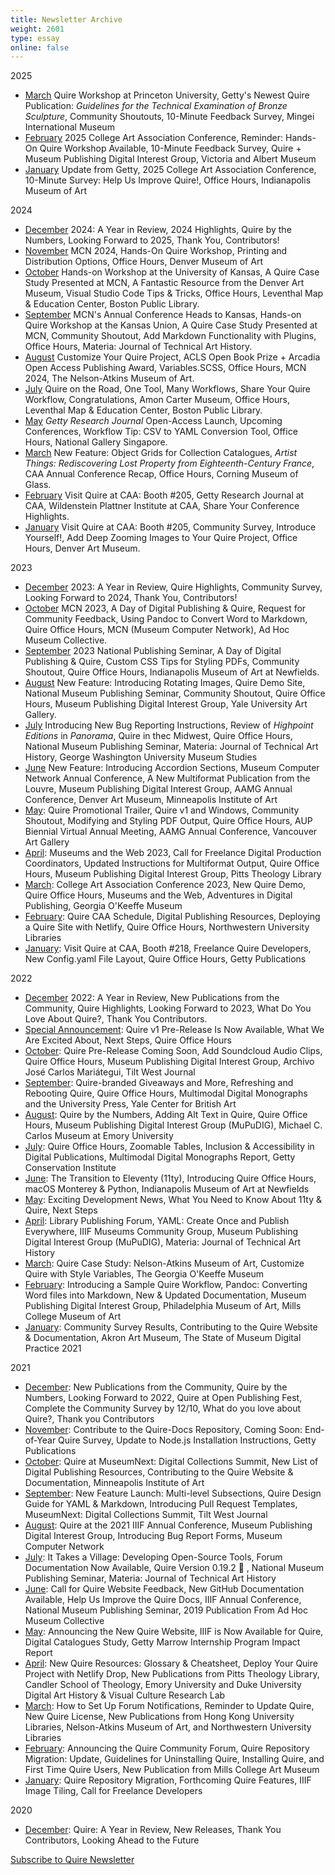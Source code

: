 ```yaml
---
title: Newsletter Archive
weight: 2601
type: essay
online: false
---
```


2025

- [March](https://newsletters.getty.edu/t/t-6B0B5149634807C32540EF23F30FEDED) Quire Workshop at Princeton University, Getty's Newest Quire Publication: *Guidelines for the Technical Examination of Bronze Sculpture*, Community Shoutouts, 10-Minute Feedback Survey, Mingei International Museum 
- [February](https://newsletters.getty.edu/t/t-0CA279D00D9EB4622540EF23F30FEDED) 2025 College Art Association Conference, Reminder: Hands-On Quire Workshop Available, 10-Minute Feedback Survey, Quire + Museum Publishing Digital Interest Group, Victoria and Albert Museum 
- [January](https://newsletters.getty.edu/t/t-05A1737F2E6B13A42540EF23F30FEDED) Update from Getty, 2025 College Art Association Conference, 10-Minute Survey: Help Us Improve Quire!, Office Hours, Indianapolis Museum of Art 

2024

- [December](https://newsletters.getty.edu/t/t-6E63E3ACE8BEFC1B2540EF23F30FEDED) 2024: A Year in Review, 2024 Highlights, Quire by the Numbers, Looking Forward to 2025, Thank You, Contributors!
- [November](https://newsletters.getty.edu/t/t-36B4FB5368D589462540EF23F30FEDED) MCN 2024, Hands-On Quire Workshop, Printing and Distribution Options, Office Hours, Denver Museum of Art
- [October](https://newsletters.getty.edu/t/t-54141E0B69A0C6322540EF23F30FEDED) Hands-on Workshop at the University of Kansas, A Quire Case Study Presented at MCN, A Fantastic Resource from the Denver Art Museum, Visual Studio Code Tips & Tricks, Office Hours, Leventhal Map & Education Center, Boston Public Library.
- [September](https://newsletters.getty.edu/t/t-512C470872C01B182540EF23F30FEDED) MCN's Annual Conference Heads to Kansas, Hands-on Quire Workshop at the Kansas Union, A Quire Case Study Presented at MCN, Community Shoutout, Add Markdown Functionality with Plugins, Office Hours, Materia: Journal of Technical Art History.
- [August](https://newsletters.getty.edu/t/t-88DEB5141FBEF10D2540EF23F30FEDED) Customize Your Quire Project, ACLS Open Book Prize + Arcadia Open Access Publishing Award, Variables.SCSS, Office Hours, MCN 2024, The Nelson-Atkins Museum of Art.
- [July](https://newsletters.getty.edu/t/t-DF29FFEED5C90C862540EF23F30FEDED) Quire on the Road, One Tool, Many Workflows, Share Your Quire Workflow, Congratulations, Amon Carter Museum, Office Hours, Leventhal Map & Education Center, Boston Public Library.
- [May](https://newsletters.getty.edu/t/t-C622C3D425D042482540EF23F30FEDED) *Getty Research Journal* Open-Access Launch, Upcoming Conferences, Workflow Tip: CSV to YAML Conversion Tool, Office Hours, National Gallery Singapore. 
- [March](https://newsletters.getty.edu/t/t-359C3BC829E16A742540EF23F30FEDED) New Feature: Object Grids for Collection Catalogues, *Artist Things: Rediscovering Lost Property from Eighteenth-Century France*, CAA Annual Conference Recap, Office Hours, Corning Museum of Glass.
- [February](https://newsletters.getty.edu/t/t-6FC30DFAF8A283C32540EF23F30FEDED) Visit Quire at CAA: Booth #205, Getty Research Journal at CAA, Wildenstein Plattner Institute at CAA, Share Your Conference Highlights.
- [January](https://newsletters.getty.edu/t/t-6B3B5FE4A232762B2540EF23F30FEDED) Visit Quire at CAA: Booth #205, Community Survey, Introduce Yourself!, Add Deep Zooming Images to Your Quire Project, Office Hours, Denver Art Museum.

2023

- [December](https://newsletters.getty.edu/t/t-290EE214BF85F57E2540EF23F30FEDED) 2023: A Year in Review, Quire Highlights, Community Survey, Looking Forward to 2024, Thank You, Contributors!
- [October](https://newsletters.getty.edu/t/t-39592B4DA884F94C2540EF23F30FEDED) MCN 2023, A Day of Digital Publishing & Quire, Request for Community Feedback, Using Pandoc to Convert Word to Markdown, Quire Office Hours, MCN (Museum Computer Network), Ad Hoc Museum Collective. 
- [September](https://newsletters.getty.edu/t/t-FCE8357CB4E3F1722540EF23F30FEDED) 2023 National Publishing Seminar, A Day of Digital Publishing & Quire, Custom CSS Tips for Styling PDFs, Community Shoutout, Quire Office Hours, Indianapolis Museum of Art at Newfields.
- [August](https://newsletters.getty.edu/t/t-5C80C6028C78D03C2540EF23F30FEDED) New Feature: Introducing Rotating Images, Quire Demo Site, National Museum Publishing Seminar, Community Shoutout, Quire Office Hours, Museum Publishing Digital Interest Group, Yale University Art Gallery. 
- [July](https://newsletters.getty.edu/t/t-3F9E79E9A8AA611F2540EF23F30FEDED) Introducing New Bug Reporting Instructions, Review of *Highpoint Editions* in *Panorama*, Quire in thec Midwest, Quire Office Hours, National Museum Publishing Seminar, Materia: Journal of Technical Art History, George Washington University Museum Studies
- [June](https://newsletters.getty.edu/t/t-48678C44829F4D3B2540EF23F30FEDED) New Feature: Introducing Accordion Sections, Museum Computer Network Annual Conference, A New Multiformat Publication from the Louvre, Museum Publishing Digital Interest Group, AAMG Annual Conference, Denver Art Museum, Minneapolis Institute of Art
- [May](https://newsletters.getty.edu/t/t-CD5C8433CDC7D9912540EF23F30FEDED): Quire Promotional Trailer, Quire v1 and Windows, Community Shoutout, Modifying and Styling PDF Output, Quire Office Hours, AUP Biennial Virtual Annual Meeting, AAMG Annual Conference, Vancouver Art Gallery
- [April](https://newsletters.getty.edu/t/t-029A517C40D7A6402540EF23F30FEDED): Museums and the Web 2023, Call for Freelance Digital Production Coordinators, Updated Instructions for Multiformat Output, Quire Office Hours, Museum Publishing Digital Interest Group, Pitts Theology Library
- [March](https://newsletters.getty.edu/t/t-956C22B86783A4152540EF23F30FEDED): College Art Association Conference 2023, New Quire Demo, Quire Office Hours, Museums and the Web, Adventures in Digital Publishing, Georgia O'Keeffe Museum
- [February](https://newsletters.getty.edu/t/t-9E705F0191033A542540EF23F30FEDED): Quire CAA Schedule, Digital Publishing Resources, Deploying a Quire Site with Netlify, Quire Office Hours, Northwestern University Libraries
- [January](https://newsletters.getty.edu/t/t-842F21D1971227092540EF23F30FEDED): Visit Quire at CAA, Booth #218, Freelance Quire Developers, New Config.yaml File Layout, Quire Office Hours, Getty Publications

2022

- [December](https://newsletters.getty.edu/t/t-DFC34729291CD1802540EF23F30FEDED) 2022: A Year in Review, New Publications from the Community, Quire Highlights, Looking Forward to 2023, What Do You Love About Quire?, Thank You Contributors.   
- [Special Announcement](https://newsletters.getty.edu/t/t-4316DA71F6D1F1932540EF23F30FEDED): Quire v1 Pre-Release Is Now Available, What We Are Excited About, Next Steps, Quire Office Hours
- [October](https://newsletters.getty.edu/t/t-F6848124C389018D2540EF23F30FEDED): Quire Pre-Release Coming Soon, Add Soundcloud Audio Clips, Quire Office Hours, Museum Publishing Digital Interest Group, Archivo José Carlos Mariátegui, Tilt West Journal
- [September](https://newsletters.getty.edu/t/t-0029D944C2E9B31D2540EF23F30FEDED): Quire-branded Giveaways and More, Refreshing and Rebooting Quire, Quire Office Hours, Multimodal Digital Monographs and the University Press, Yale Center for British Art
- [August](https://newsletters.getty.edu/t/t-64867057B182C8F12540EF23F30FEDED): Quire by the Numbers, Adding Alt Text in Quire, Quire Office Hours, Museum Publishing Digital Interest Group (MuPuDIG), Michael C. Carlos Museum at Emory University
- [July](https://newsletters.getty.edu/t/t-33ED8590F59EEAD02540EF23F30FEDED): Quire Office Hours, Zoomable Tables, Inclusion & Accessibility in Digital Publications, Multimodal Digital Monographs Report, Getty Conservation Institute
- [June](https://newsletters.getty.edu/t/t-61FFEB8FD01FF7362540EF23F30FEDED): The Transition to Eleventy (11ty), Introducing Quire Office Hours, macOS Monterey & Python, Indianapolis Museum of Art at Newfields
- [May](https://newsletters.getty.edu/t/t-BCD0F34A2740395C2540EF23F30FEDED): Exciting Development News, What You Need to Know About 11ty & Quire, Next Steps
- [April](https://newsletters.getty.edu/t/t-3DFAD249A0870AD92540EF23F30FEDED): Library Publishing Forum, YAML: Create Once and Publish Everywhere, IIIF Museums Community Group, Museum Publishing Digital Interest Group (MuPuDIG), Materia: Journal of Technical Art History
- [March](https://newsletters.getty.edu/t/t-9B4B490039BF8BDE2540EF23F30FEDED): Quire Case Study: Nelson-Atkins Museum of Art, Customize Quire with Style Variables, The Georgia O'Keeffe Museum
- [February](https://newsletters.getty.edu/t/t-7029ED74D2C80EB52540EF23F30FEDED): Introducing a Sample Quire Workflow, Pandoc: Converting Word files into Markdown, New & Updated Documentation, Museum Publishing Digital Interest Group, Philadelphia Museum of Art, Mills College Museum of Art
- [January](https://newsletters.getty.edu/t/t-4F6F9B38F0A42AE32540EF23F30FEDED): Community Survey Results, Contributing to the Quire Website & Documentation, Akron Art Museum, The State of Museum Digital Practice 2021

2021

- [December](https://newsletters.getty.edu/t/t-182F4DDE523E25DE2540EF23F30FEDED): New Publications from the Community, Quire by the Numbers, Looking Forward to 2022, Quire at Open Publishing Fest, Complete the Community Survey by 12/10, What do you love about Quire?, Thank you Contributors
- [November](https://newsletters.getty.edu/t/t-F81AAF9D69C92E1E2540EF23F30FEDED): Contribute to the Quire-Docs Repository, Coming Soon: End-of-Year Quire Survey, Update to Node.js Installation Instructions, Getty Publications
- [October](https://newsletters.getty.edu/t/t-1A51C0381B6ED3762540EF23F30FEDED): Quire at MuseumNext: Digital Collections Summit, New List of Digital Publishing Resources, Contributing to the Quire Website & Documentation, Minneapolis Institute of Art
- [September](https://newsletters.getty.edu/t/t-636BF3B756B3461C2540EF23F30FEDED): New Feature Launch: Multi-level Subsections, Quire Design Guide for YAML & Markdown, Introducing Pull Request Templates, MuseumNext: Digital Collections Summit, Tilt West Journal
- [August](http://newsletters.getty.edu/t/t-189F8F6A8C8EEF432540EF23F30FEDED): Quire at the 2021 IIIF Annual Conference, Museum Publishing Digital Interest Group, Introducing Bug Report Forms, Museum Computer Network
- [July](http://newsletters.getty.edu/t/t-B742E3F6051246462540EF23F30FEDED): It Takes a Village: Developing Open-Source Tools, Forum Documentation Now Available, Quire Version 0.19.2 🚀 , National Museum Publishing Seminar, Materia: Journal of Technical Art History
- [June](http://newsletters.getty.edu/t/t-04CFBDF4007A42B32540EF23F30FEDED): Call for Quire Website Feedback, New GitHub Documentation Available, Help Us Improve the Quire Docs, IIIF Annual Conference, National Museum Publishing Seminar, 2019 Publication From Ad Hoc Museum Collective
- [May](/downloads/may.html): Announcing the New Quire Website, IIIF is Now Available for Quire, Digital Catalogues Study, Getty Marrow Internship Program Impact Report
- [April](/downloads/april.html): New Quire Resources: Glossary & Cheatsheet, Deploy Your Quire Project with Netlify Drop, New Publications from Pitts Theology Library, Candler School of Theology, Emory University and Duke University Digital Art History & Visual Culture Research Lab
- [March](/downloads/march.html): How to Set Up Forum Notifications, Reminder to Update Quire, New Quire License, New Publications from Hong Kong University Libraries, Nelson-Atkins Museum of Art, and Northwestern University Libraries
- [February](https://mailchi.mp/1560ae4535e7/quire-newsletter-february-2021?e=5c4361e9ac): Announcing the Quire Community Forum, Quire Repository Migration: Update, Guidelines for Uninstalling Quire, Installing Quire, and First Time Quire Users, New Publication from Mills College Art Museum
- [January](https://mailchi.mp/a37708de5fe9/quire-newsletter-january-2021): Quire Repository Migration, Forthcoming Quire Features, IIIF Image Tiling, Call for Freelance Developers

2020

- [December](https://mailchi.mp/d030942ba347/quire-a-year-in-review?e=5c4361e9ac): Quire: A Year in Review, New Releases, Thank You Contributors, Looking Ahead to the Future

<div class="action-button">

[Subscribe to Quire Newsletter](https://newsletters.getty.edu/h/t/DDE7B9372AAF01E4)

</div>
